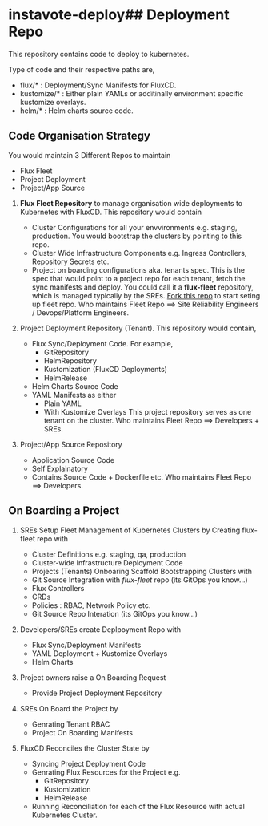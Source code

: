 # instavote-deploy## Deployment Repo

This repository contains code to deploy to kubernetes. 

Type of code and their respective paths are, 

  * flux/*  :  Deployment/Sync Manifests for FluxCD.   
  * kustomize/*  : Either plain YAMLs or additinally environment specific kustomize overlays. 
  * helm/* : Helm charts source code. 


## Code Organisation Strategy

You would maintain 3 Different Repos to maintain
  * Flux Fleet 
  * Project Deployment 
  * Project/App Source 

  1. **Flux Fleet Repository**  to manage organisation wide deployments to Kubernetes  with FluxCD. 
     This repository would contain 
       * Cluster Configurations for all your envvironments e.g. staging, production. You would bootstrap the clusters by pointing to this repo. 
       * Cluster Wide Infrastructure Components 
           e.g. Ingress Controllers, Repository Secrets etc.    
       * Project on boarding configurations aka. tenants spec. This is the spec that would point to a project repo for each tenant, fetch the sync manifests and deploy. 
     You could call it a  **flux-fleet** repository, which is managed typically by the SREs. [Fork this repo](https://github.com/lfs269/flux-fleet) to start seting up  fleet repo. 
     Who maintains Fleet Repo ==> Site Reliability Engineers / Devops/Platform Engineers. 

  2. Project Deployment Repository (Tenant). 
     This repository would contain, 
       * Flux Sync/Deployment Code. For example,
           * GitRepository 
           * HelmRepository  
           * Kustomization (FluxCD Deployments) 
           * HelmRelease
       * Helm Charts Source Code 
       * YAML Manifests as either 
           * Plain YAML
           * With Kustomize Overlays 
     This project repository serves as one tenant on the cluster. 
     Who maintains Fleet Repo ==> Developers + SREs. 

  3. Project/App Source Repository 
       * Application Source Code 
       * Self Explainatory 
       * Contains Source Code + Dockerfile etc. 
     Who maintains Fleet Repo ==> Developers.
        

## On Boarding a Project 

  1. SREs Setup Fleet Management of Kubernetes Clusters by 
     Creating  flux-fleet repo with
       * Cluster Definitions e.g. staging, qa, production
       * Cluster-wide  Infrastructure Deployment Code 
       * Projects (Tenants) Onboaring Scaffold 
     Bootstrapping Clusters with 
       * Git Source Integration with *flux-fleet* repo (its GitOps you know...)
       * Flux Controllers 
       * CRDs 
       * Policies : RBAC, Network Policy etc. 
       * Git Source Repo Interation (its GitOps you know...)
      
  2. Developers/SREs create Deplpoyment Repo with 
       * Flux Sync/Deployment Manifests
       * YAML Deployment + Kustomize Overlays 
       * Helm Charts 

  3. Project owners raise a On Boarding Request 
       * Provide Project Deployment Repository 

  4. SREs On Board the Project by 
       * Genrating Tenant RBAC 
       * Project On Boarding Manifests 
       
  5. FluxCD Reconciles the Cluster State by 
       * Syncing Project Deployment Code 
       * Genrating Flux Resources for the Project e.g.
           * GitRepository 
           * Kustomization 
           * HelmRelease 
       * Running Reconciliation for each of the Flux Resource with actual Kubernetes Cluster. 
          
